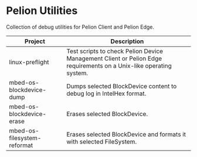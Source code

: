 # Pelion Utilities

Collection of debug utilities for Pelion Client and Pelion Edge.


| Project | Description |
| ------- | ----------- |
| linux-preflight | Test scripts to check Pelion Device Management Client or Pelion Edge requirements on a Unix-like operating system. |
| mbed-os-blockdevice-dump | Dumps selected BlockDevice content to debug log in IntelHex format. |
| mbed-os-blockdevice-erase | Erases selected BlockDevice. |
| mbed-os-filesystem-reformat | Erases selected BlockDevice and formats it with selected FileSystem. |
